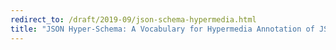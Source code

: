 ```yaml
---
redirect_to: /draft/2019-09/json-schema-hypermedia.html
title: "JSON Hyper-Schema: A Vocabulary for Hypermedia Annotation of JSON"
---
```

